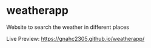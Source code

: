 # weatherapp
Website to search the weather in different places

Live Preview: https://gnahc2305.github.io/weatherapp/